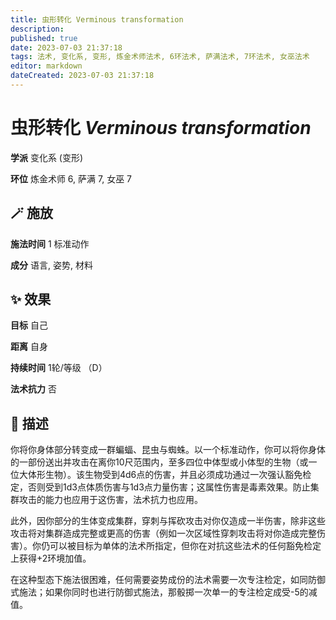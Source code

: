 ```yaml
---
title: 虫形转化 Verminous transformation
description: 
published: true
date: 2023-07-03 21:37:18
tags: 法术, 变化系, 变形, 炼金术师法术, 6环法术, 萨满法术, 7环法术, 女巫法术
editor: markdown
dateCreated: 2023-07-03 21:37:18
---
```


# **虫形转化** *Verminous transformation*

**学派** 变化系 (变形) 

**环位** 炼金术师 6, 萨满 7, 女巫 7

## 🪄 施放

**施法时间** 1 标准动作

**成分** 语言, 姿势, 材料

## ✨ 效果 

**目标** 自己 

**距离** 自身  

**持续时间** 1轮/等级 （D） 

**法术抗力** 否

## 📖 描述

你将你身体部分转变成一群蝙蝠、昆虫与蜘蛛。以一个标准动作，你可以将你身体的一部份送出并攻击在离你10尺范围内，至多四位中体型或小体型的生物（或一位大体形生物）。该生物受到4d6点的伤害，并且必须成功通过一次强认豁免检定，否则受到1d3点体质伤害与1d3点力量伤害；这属性伤害是毒素效果。防止集群攻击的能力也应用于这伤害，法术抗力也应用。

此外，因你部分的生体变成集群，穿刺与挥砍攻击对你仅造成一半伤害，除非这些攻击将对集群造成完整或更高的伤害（例如一次区域性穿刺攻击将对你造成完整伤害）。你仍可以被目标为单体的法术所指定，但你在对抗这些法术的任何豁免检定上获得+2环境加值。

在这种型态下施法很困难，任何需要姿势成份的法术需要一次专注检定，如同防御式施法；如果你同时也进行防御式施法，那骰掷一次单一的专注检定成受-5的减值。
    